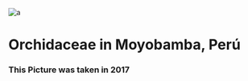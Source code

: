 ![a](https://user-images.githubusercontent.com/60753146/112760661-70dc2a80-8fbd-11eb-9e69-23c0ae475a2a.jpg)
# Orchidaceae in Moyobamba, Perú
### This Picture was taken in 2017
